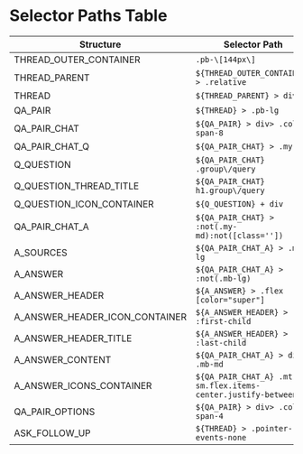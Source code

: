 # Selector Paths Table

| Structure                      | Selector Path                                                |
| ------------------------------ | ------------------------------------------------------------ |
| THREAD_OUTER_CONTAINER         | `.pb-\[144px\]`                                              |
| THREAD_PARENT                  | `${THREAD_OUTER_CONTAINER} > .relative`                      |
| THREAD                         | `${THREAD_PARENT} > div`                                     |
| QA_PAIR                        | `${THREAD} > .pb-lg`                                         |
| QA_PAIR_CHAT                   | `${QA_PAIR} > div> .col-span-8`                              |
| QA_PAIR_CHAT_Q                 | `${QA_PAIR_CHAT} > .my-md`                                   |
| Q_QUESTION                     | `${QA_PAIR_CHAT} .group\/query`                              |
| Q_QUESTION_THREAD_TITLE        | `${QA_PAIR_CHAT} h1.group\/query`                            |
| Q_QUESTION_ICON_CONTAINER      | `${Q_QUESTION} + div`                                        |
| QA_PAIR_CHAT_A                 | `${QA_PAIR_CHAT} > :not(.my-md):not([class=''])`             |
| A_SOURCES                      | `${QA_PAIR_CHAT_A} > .mb-lg`                                 |
| A_ANSWER                       | `${QA_PAIR_CHAT_A} > :not(.mb-lg)`                           |
| A_ANSWER_HEADER                | `${A_ANSWER} > .flex [color="super"]`                        |
| A_ANSWER_HEADER_ICON_CONTAINER | `${A_ANSWER_HEADER} > :first-child`                          |
| A_ANSWER_HEADER_TITLE          | `${A_ANSWER_HEADER} > :last-child`                           |
| A_ANSWER_CONTENT               | `${QA_PAIR_CHAT_A} > div > .mb-md`                           |
| A_ANSWER_ICONS_CONTAINER       | `${QA_PAIR_CHAT_A} .mt-sm.flex.items-center.justify-between` |
| QA_PAIR_OPTIONS                | `${QA_PAIR} > div> .col-span-4`                              |
| ASK_FOLLOW_UP                  | `${THREAD} > .pointer-events-none`                           |
